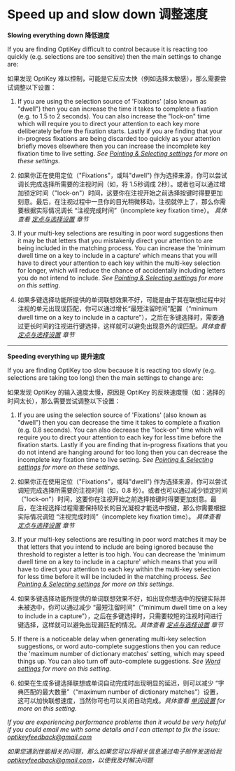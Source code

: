 Speed up and slow down
调整速度
======


**Slowing everything down**
**降低速度**

If you are finding OptiKey difficult to control because it is reacting too quickly (e.g. selections are too sensitive) then the main settings to change are:

如果发现 OptiKey 难以控制，可能是它反应太快（例如选择太敏感），那么需要尝试调整以下设置：

1. If you are using the selection source of 'Fixations' (also known as "dwell") then you can increase the time it takes to complete a fixation (e.g. to 1.5 to 2 seconds). You can also increase the "lock-on" time which will require you to direct your attention to each key more deliberately before the fixation starts. Lastly if you are finding that your in-progress fixations are being discarded too quickly as your attention briefly moves elsewhere then you can increase the incomplete key fixation time to live setting. *See [Pointing & Selecting settings](https://github.com/JuliusSweetland/OptiKey/wiki/Pointing-&-selecting-settings) for more on these settings.*

1. 如果你正在使用定位（"Fixations"，或叫"dwell") 作为选择来源，你可以尝试调长完成选择所需要的注视时间（如，将 1.5秒调成 2秒）。或者也可以通过增加锁定时间（"lock-on"）时间，这要你在注视开始之前选择按键时得要更加刻意。最后，在注视过程中一旦你的目光稍微移动，注视就停上了，那么你需要根据实际情况调长 “注视完成时间”（incomplete key fixation time）。 *具体查看 [定点与选择设置](https://github.com/JuliusSweetland/OptiKey/wiki/Pointing-&-selecting-settings) 章节*

2. If your multi-key selections are resulting in poor word suggestions then it may be that letters that you mistakenly direct your attention to are being included in the matching process. You can increase the 'minimum dwell time on a key to include in a capture' which means that you will have to direct your attention to each key within the multi-key selection for longer, which will reduce the chance of accidentally including letters you do not intend to include. *See [Pointing & Selecting settings](https://github.com/JuliusSweetland/OptiKey/wiki/Pointing-&-selecting-settings) for more on this setting.*

2. 如果多键选择功能所提供的单词联想效果不好，可能是由于其在联想过程中对注视的单元出现误匹配，你可以通过增长“最短注留时间”配置（“minimum dwell time on a key to include in a capture”），之后在多键选择时，需要通过更长时间的注视进行键选择，这样就可以避免出现意外的误匹配。*具体查看 [定点与选择设置](https://github.com/JuliusSweetland/OptiKey/wiki/Pointing-&-selecting-settings) 章节*

---

**Speeding everything up**
**提升速度**

If you are finding OptiKey too slow because it is reacting too slowly (e.g. selections are taking too long) then the main settings to change are:

如果发现 OptiKey 的输入速度太慢，原因是 OptiKey 的反映速度慢（如：选择的时间太长），那么需要尝试调整以下设置：

1. If you are using the selection source of 'Fixations' (also known as "dwell") then you can decrease the time it takes to complete a fixation (e.g. 0.8 seconds). You can also decrease the "lock-on" time which will require you to direct your attention to each key for less time before the fixation starts. Lastly if you are finding that in-progress fixations that you do not intend are hanging around for too long then you can decrease the incomplete key fixation time to live setting. *See [Pointing & Selecting settings](https://github.com/JuliusSweetland/OptiKey/wiki/Pointing-&-selecting-settings) for more on these settings.*

1. 如果你正在使用定位（"Fixations"，或叫"dwell") 作为选择来源，你可以尝试调短完成选择所需要的注视时间（如，0.8 秒）。或者也可以通过减少锁定时间（"lock-on"）时间，这要你在注视开始之前选择按键时得要更加刻意。最后，在注视选择过程需要保持较长的目光凝视才能选中按键，那么你需要根据实际情况调短 “注视完成时间”（incomplete key fixation time）。 *具体查看 [定点与选择设置](https://github.com/JuliusSweetland/OptiKey/wiki/Pointing-&-selecting-settings) 章节*

2. If your multi-key selections are resulting in poor word matches it may be that letters that you intend to include are being ignored because the threshold to register a letter is too high. You can decrease the 'minimum dwell time on a key to include in a capture' which means that you will have to direct your attention to each key within the multi-key selection for less time before it will be included in the matching process. *See [Pointing & Selecting settings](https://github.com/JuliusSweetland/OptiKey/wiki/Pointing-&-selecting-settings) for more on this settings.*

2. 如果多键选择功能所提供的单词联想效果不好，如出现你想选中的按键实际并未被选中，你可以通过减少 “最短注留时间”（“minimum dwell time on a key to include in a capture”），之后在多键选择时，只需要较短的注视时间进行键选择，这样就可以避免出现漏匹配的情况。*具体查看 [定点与选择设置](https://github.com/JuliusSweetland/OptiKey/wiki/Pointing-&-selecting-settings) 章节*

3. If there is a noticeable delay when generating multi-key selection suggestions, or word auto-complete suggestions then you can reduce the 'maximum number of dictionary matches' setting, which may speed things up. You can also turn off auto-complete suggestions. *See [Word settings](https://github.com/JuliusSweetland/OptiKey/wiki/Word-settings) for more on this setting.*

3. 如果在生成多键选择联想或单词自动完成时出现明显的延迟，则可以减少 “字典匹配的最大数量”（“maximum number of dictionary matches”）设置，这可以加快联想速度，当然你可也可以关闭自动完成。*具体查看 [单词设置](https://github.com/JuliusSweetland/OptiKey/wiki/Word-settings) for more on this setting.*

*If you are experiencing performance problems then it would be very helpful if you could email me with some details and I can attempt to fix the issue: [optikeyfeedback@gmail.com](mailto:optikeyfeedback@gmail.com)*

*如果您遇到性能相关的问题，那么如果您可以将相关信息通过电子邮件发送给我 [optikeyfeedback@gmail.com](mailto:optikeyfeedback@gmail.com)，以使我及时解决问题*
